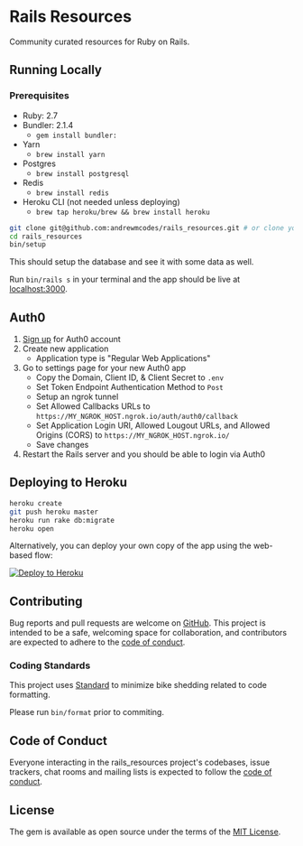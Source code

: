 # Rails Resources

Community curated resources for Ruby on Rails.

## Running Locally

### Prerequisites

- Ruby: 2.7
- Bundler: 2.1.4
  - `gem install bundler:`
- Yarn
  - `brew install yarn`
- Postgres
  - `brew install postgresql`
- Redis
  - `brew install redis`
- Heroku CLI (not needed unless deploying)
  - `brew tap heroku/brew && brew install heroku`

```sh
git clone git@github.com:andrewmcodes/rails_resources.git # or clone your own fork
cd rails_resources
bin/setup
```

This should setup the database and see it with some data as well.

Run `bin/rails s` in your terminal and the app should be live at [localhost:3000](http://localhost:3000/).

## Auth0

1. [Sign up](https://auth0.com/signup) for Auth0 account
2. Create new application
   - Application type is "Regular Web Applications"
3. Go to settings page for your new Auth0 app
   - Copy the Domain, Client ID, & Client Secret to `.env`
   - Set Token Endpoint Authentication Method to `Post`
   - Setup an ngrok tunnel
   - Set Allowed Callbacks URLs to `https://MY_NGROK_HOST.ngrok.io/auth/auth0/callback`
   - Set Application Login URI, Allowed Lougout URLs, and Allowed Origins (CORS) to `https://MY_NGROK_HOST.ngrok.io/`
   - Save changes
4. Restart the Rails server and you should be able to login via Auth0

## Deploying to Heroku

```sh
heroku create
git push heroku master
heroku run rake db:migrate
heroku open
```

Alternatively, you can deploy your own copy of the app using the web-based flow:

[![Deploy to Heroku](https://www.herokucdn.com/deploy/button.png)](https://heroku.com/deploy)

## Contributing

Bug reports and pull requests are welcome on [GitHub](https://github.com/andrewmcodes/rails_resources). This project is intended to be a safe, welcoming space for collaboration, and contributors are expected to adhere to the [code of conduct](https://github.com/andrewmcodes/rails_resources/blob/master/CODE_OF_CONDUCT.md).

### Coding Standards

This project uses [Standard](https://github.com/testdouble/standard) to minimize bike shedding related to code formatting.

Please run `bin/format` prior to commiting.

## Code of Conduct

Everyone interacting in the rails_resources project's codebases, issue trackers, chat rooms and mailing lists is expected to follow the [code of conduct](https://github.com/andrewmcodes/rails_resources/blob/master/CODE_OF_CONDUCT.md).

## License

The gem is available as open source under the terms of the [MIT License](https://opensource.org/licenses/MIT).
